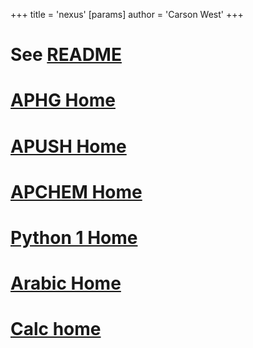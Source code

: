 +++
 title = 'nexus'
[params]
	author = 'Carson West'
+++
# See [README](./../readme/)

# [APHG Home](./../aphg-home/)
# [APUSH Home](./../apush-home/)

# [APCHEM Home](./../apchem-home/)

# [Python 1 Home](./../python-1-home/)

# [Arabic Home](./../arabic-home/)

# [Calc home](./../calc-home/)


